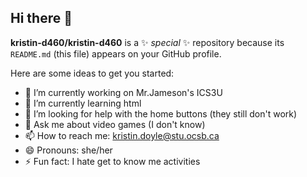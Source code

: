 ## Hi there 👋


**kristin-d460/kristin-d460** is a ✨ _special_ ✨ repository because its `README.md` (this file) appears on your GitHub profile.

Here are some ideas to get you started:

- 🔭 I’m currently working on Mr.Jameson's ICS3U
- 🌱 I’m currently learning html
- 🤔 I’m looking for help with the home buttons (they still don't work)
- 💬 Ask me about video games (I don't know)
- 📫 How to reach me: kristin.doyle@stu.ocsb.ca
- 😄 Pronouns: she/her
- ⚡ Fun fact: I hate get to know me activities

